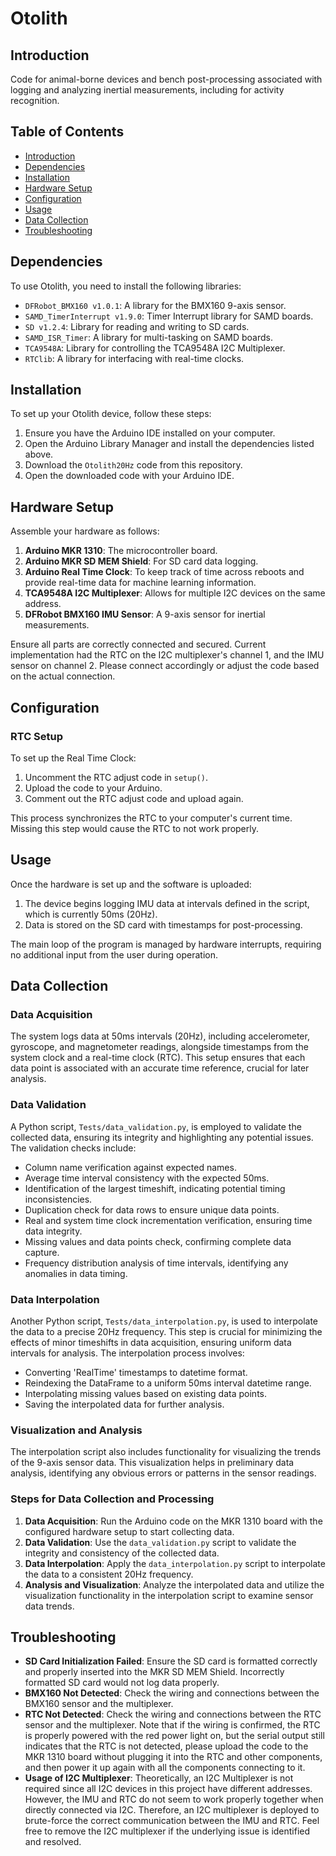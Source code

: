 # Otolith

## Introduction

Code for animal-borne devices and bench post-processing associated with logging and analyzing inertial measurements, including for activity recognition.

## Table of Contents

- [Introduction](#introduction)
- [Dependencies](#dependencies)
- [Installation](#installation)
- [Hardware Setup](#hardware-setup)
- [Configuration](#configuration)
- [Usage](#usage)
- [Data Collection](#data-collection)
- [Troubleshooting](#troubleshooting)

## Dependencies

To use Otolith, you need to install the following libraries:

- `DFRobot_BMX160 v1.0.1`: A library for the BMX160 9-axis sensor.
- `SAMD_TimerInterrupt v1.9.0`: Timer Interrupt library for SAMD boards.
- `SD v1.2.4`: Library for reading and writing to SD cards.
- `SAMD_ISR_Timer`: A library for multi-tasking on SAMD boards.
- `TCA9548A`: Library for controlling the TCA9548A I2C Multiplexer.
- `RTClib`: A library for interfacing with real-time clocks.

## Installation

To set up your Otolith device, follow these steps:

1. Ensure you have the Arduino IDE installed on your computer.
2. Open the Arduino Library Manager and install the dependencies listed above.
3. Download the `Otolith20Hz` code from this repository.
4. Open the downloaded code with your Arduino IDE.

## Hardware Setup

Assemble your hardware as follows:

1. **Arduino MKR 1310**: The microcontroller board.
2. **Arduino MKR SD MEM Shield**: For SD card data logging.
3. **Arduino Real Time Clock**: To keep track of time across reboots and provide real-time data for machine learning information.
4. **TCA9548A I2C Multiplexer**: Allows for multiple I2C devices on the same address.
5. **DFRobot BMX160 IMU Sensor**: A 9-axis sensor for inertial measurements.

Ensure all parts are correctly connected and secured. Current implementation had the RTC on the I2C multiplexer's channel 1, and the IMU sensor on channel 2. Please connect accordingly or adjust the code based on the actual connection.

## Configuration

### RTC Setup

To set up the Real Time Clock:

1. Uncomment the RTC adjust code in `setup()`.
2. Upload the code to your Arduino.
3. Comment out the RTC adjust code and upload again.

This process synchronizes the RTC to your computer's current time. Missing this step would cause the RTC to not work properly.

## Usage

Once the hardware is set up and the software is uploaded:

1. The device begins logging IMU data at intervals defined in the script, which is currently 50ms (20Hz).
2. Data is stored on the SD card with timestamps for post-processing.

The main loop of the program is managed by hardware interrupts, requiring no additional input from the user during operation.

## Data Collection

### Data Acquisition

The system logs data at 50ms intervals (20Hz), including accelerometer, gyroscope, and magnetometer readings, alongside timestamps from the system clock and a real-time clock (RTC). This setup ensures that each data point is associated with an accurate time reference, crucial for later analysis.

### Data Validation

A Python script, `Tests/data_validation.py`, is employed to validate the collected data, ensuring its integrity and highlighting any potential issues. The validation checks include:

- Column name verification against expected names.
- Average time interval consistency with the expected 50ms.
- Identification of the largest timeshift, indicating potential timing inconsistencies.
- Duplication check for data rows to ensure unique data points.
- Real and system time clock incrementation verification, ensuring time data integrity.
- Missing values and data points check, confirming complete data capture.
- Frequency distribution analysis of time intervals, identifying any anomalies in data timing.

### Data Interpolation

Another Python script, `Tests/data_interpolation.py`, is used to interpolate the data to a precise 20Hz frequency. This step is crucial for minimizing the effects of minor timeshifts in data acquisition, ensuring uniform data intervals for analysis. The interpolation process involves:

- Converting 'RealTime' timestamps to datetime format.
- Reindexing the DataFrame to a uniform 50ms interval datetime range.
- Interpolating missing values based on existing data points.
- Saving the interpolated data for further analysis.

### Visualization and Analysis

The interpolation script also includes functionality for visualizing the trends of the 9-axis sensor data. This visualization helps in preliminary data analysis, identifying any obvious errors or patterns in the sensor readings.

### Steps for Data Collection and Processing

1. **Data Acquisition**: Run the Arduino code on the MKR 1310 board with the configured hardware setup to start collecting data.
2. **Data Validation**: Use the `data_validation.py` script to validate the integrity and consistency of the collected data.
3. **Data Interpolation**: Apply the `data_interpolation.py` script to interpolate the data to a consistent 20Hz frequency.
4. **Analysis and Visualization**: Analyze the interpolated data and utilize the visualization functionality in the interpolation script to examine sensor data trends.

## Troubleshooting

- **SD Card Initialization Failed**: Ensure the SD card is formatted correctly and properly inserted into the MKR SD MEM Shield. Incorrectly formatted SD card would not log data properly.
- **BMX160 Not Detected**: Check the wiring and connections between the BMX160 sensor and the multiplexer.
- **RTC Not Detected**: Check the wiring and connections between the RTC sensor and the multiplexer. Note that if the wiring is confirmed, the RTC is properly powered with the red power light on, but the serial output still indicates that the RTC is not detected, please upload the code to the MKR 1310 board without plugging it into the RTC and other components, and then power it up again with all the components connecting to it.
- **Usage of I2C Multiplexer**: Theoretically, an I2C Multiplexer is not required since all I2C devices in this project have different addresses. However, the IMU and RTC do not seem to work properly together when directly connected via I2C. Therefore, an I2C multiplexer is deployed to brute-force the correct communication between the IMU and RTC. Feel free to remove the I2C multiplexer if the underlying issue is identified and resolved.